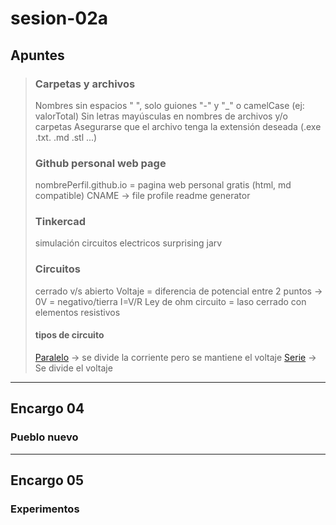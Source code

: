 # sesion-02a

## Apuntes
>
> ### Carpetas y archivos
> Nombres sin espacios " ", solo guiones "-" y "_" o camelCase (ej: valorTotal)
> Sin letras mayúsculas en nombres de archivos y/o carpetas
> Asegurarse que el archivo tenga la extensión deseada (.exe .txt. .md .stl ...)
>
> ### Github personal web page
> nombrePerfil.github.io = pagina web personal gratis (html, md compatible)
> CNAME ->  file
> profile readme generator
>
> ### Tinkercad
> simulación circuitos electricos
> surprising jarv
>
> ### Circuitos
> cerrado v/s abierto
> Voltaje = diferencia de potencial entre 2 puntos -> 0V = negativo/tierra
> I=V/R   Ley de ohm
> circuito = laso cerrado con elementos resistivos
>
> #### tipos de circuito
> [Paralelo](https://youtu.be/5uyJezQNSHw?si=AVs_V-hrtPFCKdkU) -> se divide la corriente pero se mantiene el voltaje
> [Serie](https://youtu.be/VV6tZ3Aqfuc?si=LqOyVR3KekmErDvc) -> Se divide el voltaje
___
## Encargo 04
### Pueblo nuevo

___
## Encargo 05
### Experimentos
